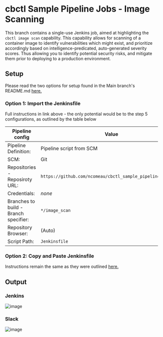 # cbctl Sample Pipeline Jobs - Image Scanning

This branch contains a single-use Jenkins job, aimed at highlighting the ```cbctl image scan``` capability. This capability allows for scanning of a container image to identify vulnerabilities which might exist, and prioritize accordingly based on intelligence-predicated, auto-generated severity scores. Thus allowing you to identify potential security risks, and mitigate them prior to deploying to a production environment.

## Setup

Please read the two options for setup found in the Main branch's README.md [here.](https://github.com/ncomeau/cbctl_sample_pipeline_jobs/blob/main/README.md)

### Option 1: Import the Jenkinsfile

Full instructions in link above - the only potential would be to the step 5 configurations, as outlined by the table below

Pipeline config | Value
--------------------- | ---------------------
Pipeline Definition: | Pipeline script from SCM
SCM: | Git
Repositories - Reposiroty URL: | ```https://github.com/ncomeau/cbctl_sample_pipeline_jobs.git```
Credentials: | _none_
Branches to build - Branch specifier: | ```*/image_scan```
Repository Browser: | (Auto)
Script Path: | ```Jenkinsfile```

### Option 2: Copy and Paste Jenkinsfile

Instructions remain the same as they were outlined [here.](https://github.com/ncomeau/cbctl_sample_pipeline_jobs/blob/main/README.md)

## Output

### Jenkins

![image](https://user-images.githubusercontent.com/18126247/126816167-0a50ff8c-9b92-4d5a-8d8c-9b7851a93769.png)


### Slack

![image](https://user-images.githubusercontent.com/18126247/126816243-b3dd58b6-4f2e-4d64-a018-4dbcb3f24b18.png)

